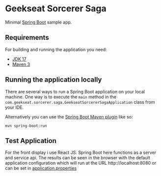 # Geekseat Sorcerer Saga

Minimal [Spring Boot](http://projects.spring.io/spring-boot/) sample app.

## Requirements

For building and running the application you need:

- [JDK 17](https://download.oracle.com/java/17/latest/jdk-17_windows-x64_bin.exe)
- [Maven 3](https://maven.apache.org)

## Running the application locally

There are several ways to run a Spring Boot application on your local machine. One way is to execute the `main` method in the `com.geekseat.sorcerer.saga.GeekseatSorcererSagaApplication` class from your IDE.

Alternatively you can use the [Spring Boot Maven plugin](https://docs.spring.io/spring-boot/docs/current/reference/html/build-tool-plugins-maven-plugin.html) like so:

```shell
mvn spring-boot:run
```

## Test Application

For the front display i use React JS. Spring Boot here functions as a server and service api.
The results can be seen in the browser with the default application configuration which will run at the URL http://localhost:8080
or can be set in [application.properties](src%2Fmain%2Fresources%2Fapplication.properties)
